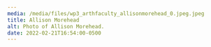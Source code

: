 ```yaml
---
media: /media/files/wp3_arthfaculty_allisonmorehead_0.jpeg.jpeg
title: Allison Morehead
alt: Photo of Allison Morehead.
date: 2022-02-21T16:54:00-0500
---
```

